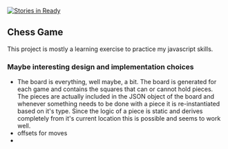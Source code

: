 [![Stories in Ready](https://badge.waffle.io/cometeer/chess.png?label=ready&title=Ready)](https://waffle.io/cometeer/chess)
## Chess Game 
This project is mostly a learning exercise to practice my javascript skills. 

### Maybe interesting design and implementation choices
 - The board is everything, well maybe, a bit. The board is generated for each game and contains the squares that can or cannot hold pieces. The pieces are actually included in the JSON object of the board and whenever something needs to be done with a piece it is re-instantiated based on it's type. Since the logic of a piece is static and derives completely from it's current location this is possible and seems to work well.
 - offsets for moves
 - 